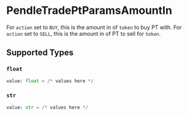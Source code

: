 # PendleTradePtParamsAmountIn

For `action` set to `BUY`, this is the amount in of `token` to buy PT with. For `action` set to `SELL`, this is the amount in of PT to sell for `token`.


## Supported Types

### `float`

```python
value: float = /* values here */
```

### `str`

```python
value: str = /* values here */
```

